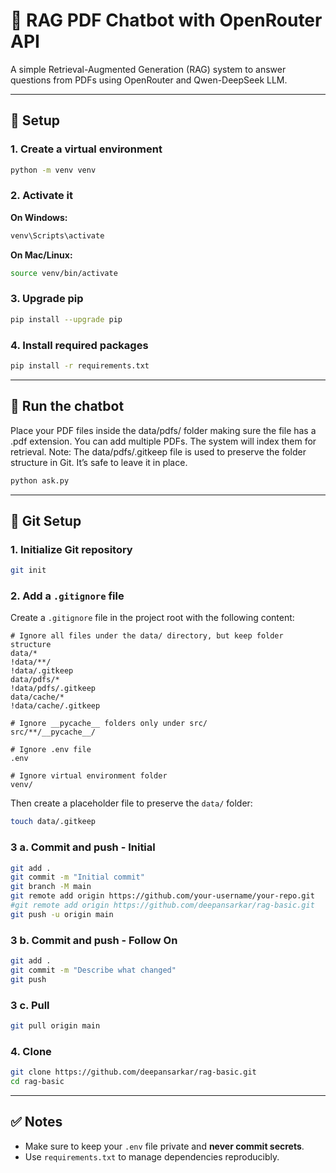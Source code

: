 # 🧠 RAG PDF Chatbot with OpenRouter API

A simple Retrieval-Augmented Generation (RAG) system to answer questions from PDFs using OpenRouter and Qwen-DeepSeek LLM.

---

## 🚀 Setup

### 1. Create a virtual environment

```bash
python -m venv venv
```

### 2. Activate it

**On Windows:**
```bash
venv\Scripts\activate
```

**On Mac/Linux:**
```bash
source venv/bin/activate
```

### 3. Upgrade pip

```bash
pip install --upgrade pip
```

### 4. Install required packages

```bash
pip install -r requirements.txt
```

---

## 🧪 Run the chatbot

Place your PDF files inside the data/pdfs/ folder making sure the file has a .pdf extension. You can add multiple PDFs. The system will index them for retrieval.
Note: The data/pdfs/.gitkeep file is used to preserve the folder structure in Git. It’s safe to leave it in place.

```bash
python ask.py
```

---

## 🔧 Git Setup

### 1. Initialize Git repository

```bash
git init
```

### 2. Add a `.gitignore` file

Create a `.gitignore` file in the project root with the following content:

```gitignore
# Ignore all files under the data/ directory, but keep folder structure
data/*
!data/**/
!data/.gitkeep
data/pdfs/*
!data/pdfs/.gitkeep
data/cache/*
!data/cache/.gitkeep

# Ignore __pycache__ folders only under src/
src/**/__pycache__/

# Ignore .env file
.env

# Ignore virtual environment folder
venv/
```

Then create a placeholder file to preserve the `data/` folder:

```bash
touch data/.gitkeep
```

### 3 a. Commit and push - Initial

```bash
git add .
git commit -m "Initial commit"
git branch -M main
git remote add origin https://github.com/your-username/your-repo.git
#git remote add origin https://github.com/deepansarkar/rag-basic.git
git push -u origin main
```

### 3 b. Commit and push - Follow On

```bash
git add .
git commit -m "Describe what changed"
git push
```

### 3 c. Pull

```bash
git pull origin main
```

### 4. Clone

```bash
git clone https://github.com/deepansarkar/rag-basic.git
cd rag-basic
```

---

## ✅ Notes

- Make sure to keep your `.env` file private and **never commit secrets**.
- Use `requirements.txt` to manage dependencies reproducibly.
